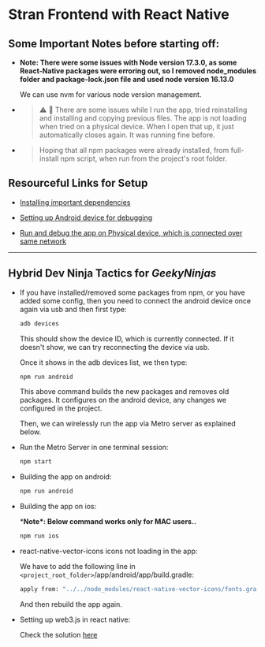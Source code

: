 # Stran Frontend with React Native

## Some Important Notes before starting off:

* **Note: There were some issues with Node version 17.3.0, as some React-Native packages were erroring out, so I removed node_modules folder and package-lock.json file and used node version 16.13.0**

    We can use nvm for various node version management.

* > ⚠️ 🧐 There are some issues while I run the app, tried reinstalling and installing and copying previous files. The app is not loading when tried on a physical device. When I open that up, it just automatically closes again. It was running fine before. 

* > Hoping that all npm packages were already installed, from full-install npm script, when run from the project's root folder.

## Resourceful Links for Setup

* [Installing important dependencies](https://reactnative.dev/docs/environment-setup#installing-dependencies)

* [Setting up Android device for debugging](https://reactnative.dev/docs/running-on-device#running-your-app-on-android-devices)

* [Run and debug the app on Physical device, which is connected over same network](https://reactnative.dev/docs/running-on-device#method-2-connect-via-wi-fi-2)

---

## Hybrid Dev Ninja Tactics for *GeekyNinjas*

* If you have installed/removed some packages from npm, or you have added some config, then you need to connect the android device once again via usb and then first type:

    ```bash
    adb devices
    ```

    This should show the device ID, which is currently connected. If it doesn't show, we can try reconnecting the device via usb.

    Once it shows in the adb devices list, we then type:

    ```bash
    npm run android
    ```

    This above command builds the new packages and removes old packages. It configures on the android device, any changes we configured in the project.

    Then, we can wirelessly run the app via Metro server as explained below.

* Run the Metro Server in one terminal session:

    ```bash
    npm start
    ```

* Building the app on android:

    ```bash
    npm run android
    ```

* Building the app on ios:

    \***Note\*: Below command works only for MAC users..**

    ```bash
    npm run ios
    ```

* react-native-vector-icons icons not loading in the app:

    We have to add the following line in `<project_root_folder>`/app/android/app/build.gradle:

    ```bash
    apply from: "../../node_modules/react-native-vector-icons/fonts.gradle"
    ```

    And then rebuild the app again.

* Setting up web3.js in react native:

    Check the solution [here](https://ethereum.stackexchange.com/questions/46239/using-web3-1-0-with-react-native/68986#68986)

